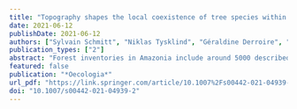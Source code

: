 ```yaml
---
title: "Topography shapes the local coexistence of tree species within species complexes of Neotropical forests"
date: 2021-06-12
publishDate: 2021-06-12
authors: ["Sylvain Schmitt", "Niklas Tysklind", "Géraldine Derroire", "Myriam Heuertz", "Bruno Hérault"]
publication_types: ["2"]
abstract: "Forest inventories in Amazonia include around 5000 described tree species belonging to more than 800 genera. Numerous species-rich genera share genetic variation among species because of recent speciation and/or recurrent hybridisation, form- ing species complexes. Despite the key role that tree species complexes play in understanding Neotropical diversification, and their need to exploit a diversity of niches, little is known about the mechanisms that allow local coexistence of tree species complexes and their species in sympatry. In this study, we explored the fine-scale distribution of five tree species complexes and 22 species within these complexes. Combining forest inventories, botanical determination, and LiDAR- derived topographic data over 120 ha of permanent plots in French Guiana, we used a Bayesian modelling framework to test the role of fine-scale topographic wetness and tree neighbourhood on the occurrence of species complexes and the relative distribution of species within complexes. Species complexes of Neotropical trees were widely spread across the topographic wetness gradient at the local scale. Species within complexes showed pervasive niche differentiation along with topographic wetness and competition gradients. Similar patterns of species-specific habitat preferences were observed within several species complexes: species more tolerant to competition for resources grow in drier and less fertile plateaus and slopes. If supported by partial reproductive isolation of species and adaptive introgression at the species complex level, our results suggest that both species-specific habitat specialisation within species complexes and the broad ecological distribution of species complexes might explain the success of these species complexes at the regional scale."
featured: false
publication: "*Oecologia*"
url_pdf: "https://link.springer.com/article/10.1007%2Fs00442-021-04939-2"
doi: "10.1007/s00442-021-04939-2"
---
```


<span class="__dimensions_badge_embed__" data-doi="10.1007/s00442-021-04939-2"></span><script async src="https://badge.dimensions.ai/badge.js" charset="utf-8"></script>
